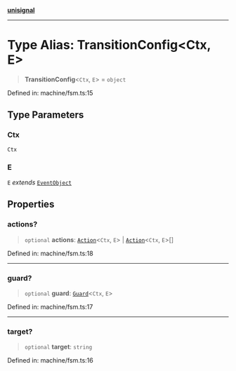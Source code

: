 [**unisignal**](../../../../README.md)

***

# Type Alias: TransitionConfig\<Ctx, E\>

> **TransitionConfig**\<`Ctx`, `E`\> = `object`

Defined in: machine/fsm.ts:15

## Type Parameters

### Ctx

`Ctx`

### E

`E` *extends* [`EventObject`](EventObject.md)

## Properties

### actions?

> `optional` **actions**: [`Action`](Action.md)\<`Ctx`, `E`\> \| [`Action`](Action.md)\<`Ctx`, `E`\>[]

Defined in: machine/fsm.ts:18

***

### guard?

> `optional` **guard**: [`Guard`](Guard.md)\<`Ctx`, `E`\>

Defined in: machine/fsm.ts:17

***

### target?

> `optional` **target**: `string`

Defined in: machine/fsm.ts:16
